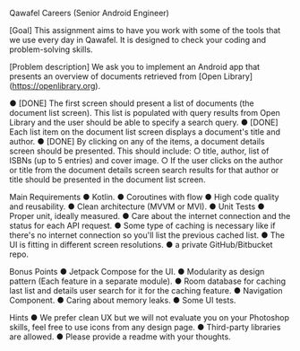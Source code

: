 Qawafel Careers (Senior Android Engineer)

[Goal]
This assignment aims to have you work with some of the tools that we use every
day in Qawafel. It is designed to check your coding and problem-solving skills.

[Problem description]
We ask you to implement an Android app that presents an overview of
documents retrieved from [Open Library] (https://openlibrary.org).

● [DONE] The first screen should present a list of documents (the document list
screen). This list is populated with query results from Open Library and the
user should be able to specify a search query. 
● [DONE] Each list item on the document list screen displays a document's title and
author.
● [DONE] By clicking on any of the items, a document details screen should be
presented. This should include:
○ title, author, list of ISBNs (up to 5 entries) and cover image.
○ If the user clicks on the author or title from the document details
screen search results for that author or title should be presented in
the document list screen.   

Main Requirements
● Kotlin.
● Coroutines with flow
● High code quality and reusability.
● Clean architecture (MVVM or MVI).
● Unit Tests
● Proper unit, ideally measured.
● Care about the internet connection and the status for each API request.
● Some type of caching is necessary like if there's no internet connection so
you'll list the previous cached list.
● The UI is fitting in different screen resolutions.
● a private GitHub/Bitbucket repo.
    
Bonus Points
● Jetpack Compose for the UI.
● Modularity as design pattern (Each feature in a separate module).
● Room database for caching last list and details user search for it for the
caching feature.
● Navigation Component.
● Caring about memory leaks.
● Some UI tests.


Hints
● We prefer clean UX but we will not evaluate you on your Photoshop skills,
feel free to use icons from any design page.
● Third-party libraries are allowed.
● Please provide a readme with your thoughts.